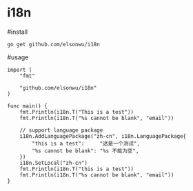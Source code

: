 i18n
===

#install

    go get github.com/elsonwu/i18n

#usage

    import (
        "fmt"

        "github.com/elsonwu/i18n"
    )

    func main() {
        fmt.Println(i18n.T("This is a test"))
        fmt.Println(i18n.T("%s cannot be blank", "email"))

        // support language package
        i18n.AddLanguagePackage("zh-cn", i18n.LanguagePackage{
            "this is a test":     "这是一个测试",
            "%s cannot be blank": "%s 不能为空",
        })
        i18n.SetLocal("zh-cn")
        fmt.Println(i18n.T("this is a test"))
        fmt.Println(i18n.T("%s cannot be blank", "email"))
    }